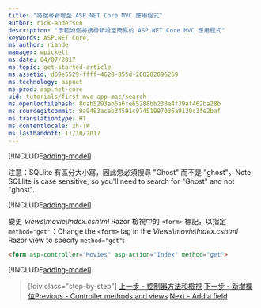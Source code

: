 ```yaml
---
title: "將搜尋新增至 ASP.NET Core MVC 應用程式"
author: rick-anderson
description: "示範如何將搜尋新增至簡易的 ASP.NET Core MVC 應用程式"
keywords: ASP.NET Core,
ms.author: riande
manager: wpickett
ms.date: 04/07/2017
ms.topic: get-started-article
ms.assetid: d69e5529-ffff-4628-855d-200202096269
ms.technology: aspnet
ms.prod: asp.net-core
uid: tutorials/first-mvc-app-mac/search
ms.openlocfilehash: 8dab5293ab6a6fe65288bb230e4f39af462ba28b
ms.sourcegitcommit: 9a9483aceb34591c97451997036a9120c3fe2baf
ms.translationtype: HT
ms.contentlocale: zh-TW
ms.lasthandoff: 11/10/2017
---
```

[!INCLUDE[adding-model](../../includes/mvc-intro/search1.md)]

<span data-ttu-id="d0daa-104">注意：SQLlite 有區分大小寫，因此您必須搜尋 "Ghost" 而不是 "ghost"。</span><span class="sxs-lookup"><span data-stu-id="d0daa-104">Note: SQLlite is case sensitive, so you'll need to search for "Ghost" and not "ghost".</span></span>

[!INCLUDE[adding-model](../../includes/mvc-intro/search2.md)]

<span data-ttu-id="d0daa-105">變更 *Views\movie\Index.cshtml* Razor 檢視中的 `<form>` 標記，以指定 `method="get"`：</span><span class="sxs-lookup"><span data-stu-id="d0daa-105">Change the `<form>` tag in the *Views\movie\Index.cshtml* Razor view to specify `method="get"`:</span></span>

```html
<form asp-controller="Movies" asp-action="Index" method="get">
```

[!INCLUDE[adding-model](../../includes/mvc-intro/search3.md)]

>[!div class="step-by-step"]
<span data-ttu-id="d0daa-106">[上一步 - 控制器方法和檢視](controller-methods-views.md)
[下一步 - 新增欄位](new-field.md)</span><span class="sxs-lookup"><span data-stu-id="d0daa-106">[Previous - Controller methods and views](controller-methods-views.md)
[Next - Add a field](new-field.md)</span></span>
